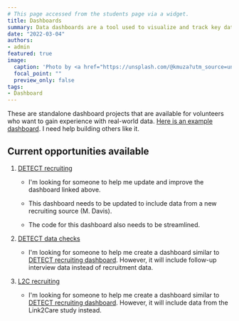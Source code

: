 ```yaml
---
# This page accessed from the students page via a widget.
title: Dashboards
summary: Data dashboards are a tool used to visualize and track key data and metrics. These projects typically need to be completed using R or Python.
date: "2022-03-04"
authors:
- admin
featured: true
image:
  caption: 'Photo by <a href="https://unsplash.com/@kmuza?utm_source=unsplash&utm_medium=referral&utm_content=creditCopyText">Carlos Muza</a> on <a href="https://unsplash.com/s/photos/data-management?utm_source=unsplash&utm_medium=referral&utm_content=creditCopyText">Unsplash</a>'
  focal_point: ""
  preview_only: false
tags:
- Dashboard
---
```


These are standalone dashboard projects that are available for volunteers who want to gain experience with real-world data. [Here is an example dashboard](https://brad-cannell.github.io/detect_recruitment_dashboard/). I need help building others like it. 

## Current opportunities available

1. [DETECT recruiting](https://brad-cannell.github.io/detect_recruitment_dashboard/)

    - I'm looking for someone to help me update and improve the dashboard linked above.

    - This dashboard needs to be updated to include data from a new recruiting source (M. Davis). 

    - The code for this dashboard also needs to be streamlined.

2. [DETECT data checks](https://github.com/brad-cannell/detect_shiny_dashboard)

    - I'm looking for someone to help me create a dashboard similar to [DETECT recruiting dashboard](https://brad-cannell.github.io/detect_recruitment_dashboard/). However, it will include follow-up interview data instead of recruitment data.

3. [L2C recruiting](https://github.com/brad-cannell/link2care_dashboard)

    - I'm looking for someone to help me create a dashboard similar to [DETECT recruiting dashboard](https://brad-cannell.github.io/detect_recruitment_dashboard/). However, it will include data from the Link2Care study instead.
